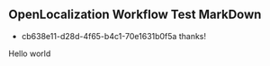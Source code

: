 ## OpenLocalization Workflow Test MarkDown
* cb638e11-d28d-4f65-b4c1-70e1631b0f5a 
thanks!

Hello world